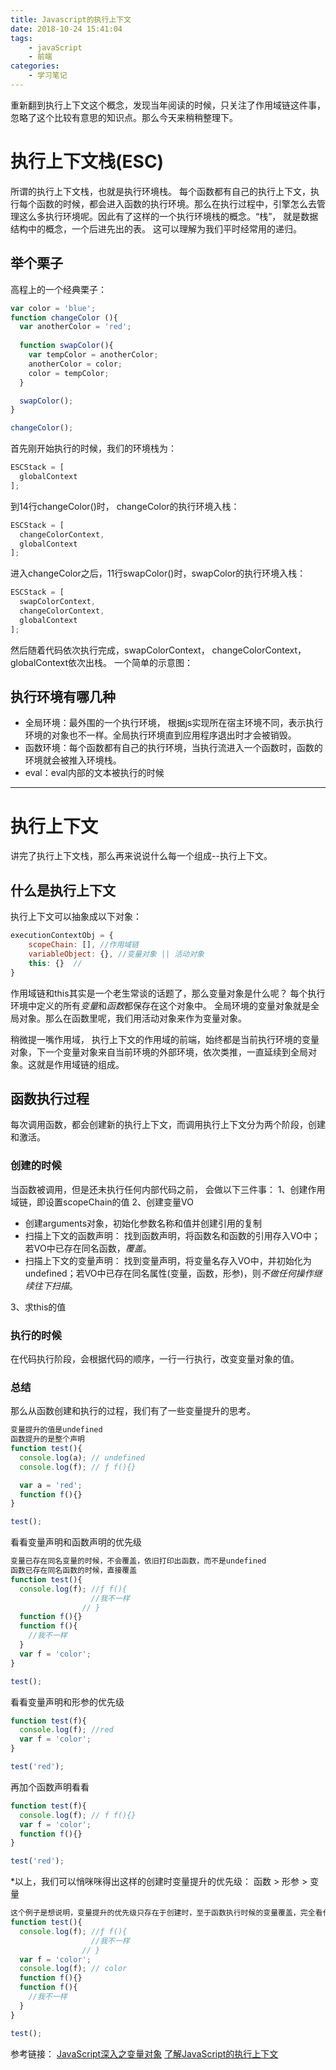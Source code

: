 ```yaml
---
title: Javascript的执行上下文
date: 2018-10-24 15:41:04
tags:
    - javaScript
    - 前端
categories:
    - 学习笔记
---
```


重新翻到执行上下文这个概念，发现当年阅读的时候，只关注了作用域链这件事，忽略了这个比较有意思的知识点。那么今天来稍稍整理下。

# 执行上下文栈(ESC)
所谓的执行上下文栈，也就是执行环境栈。
每个函数都有自己的执行上下文，执行每个函数的时候，都会进入函数的执行环境。那么在执行过程中，引擎怎么去管理这么多执行环境呢。因此有了这样的一个执行环境栈的概念。“栈”， 就是数据结构中的概念，一个后进先出的表。
这可以理解为我们平时经常用的递归。

<!-- more -->
## 举个栗子
高程上的一个经典栗子：
```js
var color = 'blue';
function changeColor (){
  var anotherColor = 'red';
   
  function swapColor(){
    var tempColor = anotherColor;
    anotherColor = color;
    color = tempColor;
  }

  swapColor();
}

changeColor();
```
首先刚开始执行的时候，我们的环境栈为：
```js
ESCStack = [
  globalContext
];
```
到14行changeColor()时， changeColor的执行环境入栈：
```js
ESCStack = [
  changeColorContext,
  globalContext
];
```
进入changeColor之后，11行swapColor()时，swapColor的执行环境入栈：
```js
ESCStack = [
  swapColorContext,
  changeColorContext,
  globalContext
];
```
然后随着代码依次执行完成，swapColorContext， changeColorContext，globalContext依次出栈。
一个简单的示意图：
<img src="/blogImg/execution_context.png" alt="">

## 执行环境有哪几种
* 全局环境：最外围的一个执行环境， 根据js实现所在宿主环境不同，表示执行环境的对象也不一样。全局执行环境直到应用程序退出时才会被销毁。
* 函数环境：每个函数都有自己的执行环境，当执行流进入一个函数时，函数的环境就会被推入环境栈。
* eval：eval内部的文本被执行的时候

___

# 执行上下文
讲完了执行上下文栈，那么再来说说什么每一个组成--执行上下文。
## 什么是执行上下文
执行上下文可以抽象成以下对象：
```js
executionContextObj = {
    scopeChain: [], //作用域链
    variableObject: {}, //变量对象 || 活动对象
    this: {}  //
}
```
作用域链和this其实是一个老生常谈的话题了，那么变量对象是什么呢？
每个执行环境中定义的所有*变量*和*函数*都保存在这个对象中。
全局环境的变量对象就是全局对象。那么在函数里呢，我们用活动对象来作为变量对象。

稍微提一嘴作用域，
执行上下文的作用域的前端，始终都是当前执行环境的变量对象，下一个变量对象来自当前环境的外部环境，依次类推，一直延续到全局对象。这就是作用域链的组成。

## 函数执行过程
每次调用函数，都会创建新的执行上下文，而调用执行上下文分为两个阶段，创建和激活。
### 创建的时候
当函数被调用，但是还未执行任何内部代码之前， 会做以下三件事：
1、创建作用域链，即设置scopeChain的值
2、创建变量VO
  * 创建arguments对象，初始化参数名称和值并创建引用的复制
  * 扫描上下文的函数声明：
    找到函数声明，将函数名和函数的引用存入VO中；若VO中已存在同名函数，*覆盖*。
  * 扫描上下文的变量声明：
    找到变量声明，将变量名存入VO中，并初始化为undefined；若VO中已存在同名属性(变量，函数，形参)，则*不做任何操作继续往下扫描*。

3、求this的值

### 执行的时候
在代码执行阶段，会根据代码的顺序，一行一行执行，改变变量对象的值。

### 总结
那么从函数创建和执行的过程，我们有了一些变量提升的思考。
```js
变量提升的值是undefined
函数提升的是整个声明
function test(){
  console.log(a); // undefined
  console.log(f); // ƒ f(){}

  var a = 'red';
  function f(){}
}

test();
```

看看变量声明和函数声明的优先级
```js
变量已存在同名变量的时候，不会覆盖，依旧打印出函数，而不是undefined
函数已存在同名函数的时候，直接覆盖
function test(){
  console.log(f); //ƒ f(){
                  //我不一样 
                // }
  function f(){}
  function f(){
    //我不一样 
  }
  var f = 'color';
}

test();
```

看看变量声明和形参的优先级
```js
function test(f){
  console.log(f); //red
  var f = 'color';
}

test('red');
```
再加个函数声明看看
```js
function test(f){
  console.log(f); // f f(){}
  var f = 'color';
  function f(){}
}

test('red');
```
*以上，我们可以悄咪咪得出这样的创建时变量提升的优先级： 函数 > 形参 > 变量

```js
这个例子是想说明，变量提升的优先级只存在于创建时，至于函数执行时候的变量覆盖，完全看代码执行到哪一行了。
function test(){
  console.log(f); //ƒ f(){
                  //我不一样 
                // }
  var f = 'color';
  console.log(f); // color
  function f(){}
  function f(){
    //我不一样 
  }
}

test();
```


参考链接：
[JavaScript深入之变量对象](https://github.com/mqyqingfeng/Blog/issues/5)
[了解JavaScript的执行上下文](https://yanhaijing.com/javascript/2014/04/29/what-is-the-execution-context-in-javascript/)






